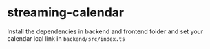 # streaming-calendar

Install the dependencies in backend and frontend folder and set your calendar ical link in `backend/src/index.ts`
